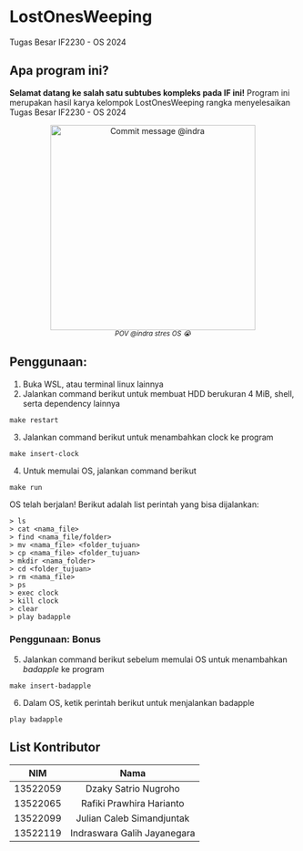 # LostOnesWeeping
Tugas Besar IF2230 - OS 2024

## Apa program ini?
**Selamat datang ke salah satu subtubes kompleks pada IF ini!**
Program ini merupakan hasil karya kelompok LostOnesWeeping rangka menyelesaikan Tugas Besar IF2230 - OS 2024

<p align="center">
  <img height="360px" src="https://media.discordapp.net/attachments/1211656941823205419/1238771873094045757/image.png?ex=664868b5&is=66471735&hm=e6320469a2ba71930a2b4b26dd55580f608efd94d75c986f8b4b6b1e136998ab" alt="Commit message @indra"/>
  <br>
  <a><i><sup>POV @indra stres OS 😭</sup></i></a>
</p>

## Penggunaan:
1. Buka WSL, atau terminal linux lainnya
2. Jalankan command berikut untuk membuat HDD berukuran 4 MiB, shell, serta dependency lainnya
```
make restart
```
3. Jalankan command berikut untuk menambahkan clock ke program
```
make insert-clock
```
4. Untuk memulai OS, jalankan command berikut
```
make run
```
OS telah berjalan! Berikut adalah list perintah yang bisa dijalankan:
```
> ls
> cat <nama_file>
> find <nama_file/folder>
> mv <nama_file> <folder_tujuan>
> cp <nama_file> <folder_tujuan>
> mkdir <nama_folder>
> cd <folder_tujuan>
> rm <nama_file>
> ps
> exec clock
> kill clock
> clear
> play badapple
```


### Penggunaan: Bonus
5. Jalankan command berikut sebelum memulai OS untuk menambahkan *badapple* ke program
```
make insert-badapple
```
6. Dalam OS, ketik perintah berikut untuk menjalankan badapple
```
play badapple
```

## List Kontributor
| NIM      | Nama 						 |
|:--------:|:---------------------------:|
| 13522059 | Dzaky Satrio Nugroho 		 |
| 13522065 | Rafiki Prawhira Harianto    |
| 13522099 | Julian Caleb Simandjuntak   |
| 13522119 | Indraswara Galih Jayanegara |
